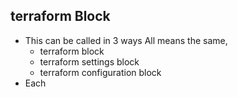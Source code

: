 ## terraform Block
- This can be called in 3 ways All means the same,
    - terraform block 
    - terraform settings block 
    - terraform configuration block
- Each 